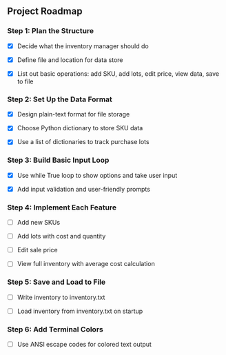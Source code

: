 
## Project Roadmap

### Step 1: Plan the Structure
 - [x] Decide what the inventory manager should do

 - [x] Define file and location for data store

- [x] List out basic operations: add SKU, add lots, edit price, view data, 
 save to file

### Step 2: Set Up the Data Format
- [x] Design plain-text format for file storage

- [x] Choose Python dictionary to store SKU data

- [x] Use a list of dictionaries to track purchase lots

### Step 3: Build Basic Input Loop
- [x] Use while True loop to show options and take user input

- [x] Add input validation and user-friendly prompts

### Step 4: Implement Each Feature
- [ ] Add new SKUs

- [ ] Add lots with cost and quantity

 - [ ] Edit sale price

 - [ ] View full inventory with average cost calculation

### Step 5: Save and Load to File
- [ ] Write inventory to inventory.txt

 - [ ] Load inventory from inventory.txt on startup

### Step 6: Add Terminal Colors
 - [ ] Use ANSI escape codes for colored text output
